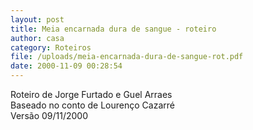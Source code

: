 ```yaml
---
layout: post
title: Meia encarnada dura de sangue - roteiro
author: casa
category: Roteiros
file: /uploads/meia-encarnada-dura-de-sangue-rot.pdf
date: 2000-11-09 00:28:54
---
```

Roteiro de Jorge Furtado e Guel Arraes\
Baseado no conto de Lourenço Cazarré\
Versão 09/11/2000